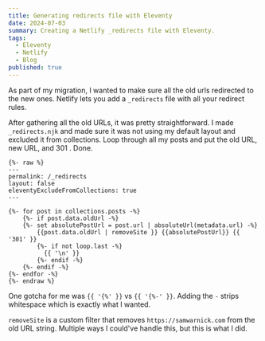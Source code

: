 ```yaml
---
title: Generating redirects file with Eleventy
date: 2024-07-03
summary: Creating a Netlify _redirects file with Eleventy.
tags:
  - Eleventy
  - Netlify
  - Blog
published: true
---
```

As part of my migration, I wanted to make sure all the old urls redirected to the new ones. Netlify lets you add a `_redirects` file with all your redirect rules.

After gathering all the old URLs, it was pretty straightforward. I made `_redirects.njk` and made sure it was not using my default layout and excluded it from collections. Loop through all my posts and put the old URL, new URL, and 301 . Done.

```jinja
{%- raw %}
---
permalink: /_redirects
layout: false
eleventyExcludeFromCollections: true
---

{%- for post in collections.posts -%}
	{%- if post.data.oldUrl -%}
	{%- set absolutePostUrl = post.url | absoluteUrl(metadata.url) -%}
		{{post.data.oldUrl | removeSite }} {{absolutePostUrl}} {{ '301' }}
		{%- if not loop.last -%}
		  {{ '\n' }}
		{%- endif -%}
	{%- endif -%}
{%- endfor -%}
{%- endraw %}
```

One gotcha for me was `{{ '{%' }}` vs `{{ '{%-' }}`. Adding the `-` strips whitespace which is exactly what I wanted.

`removeSite`  is a custom filter that removes `https://samwarnick.com` from the old URL string. Multiple ways I could've handle this, but this is what I did.
